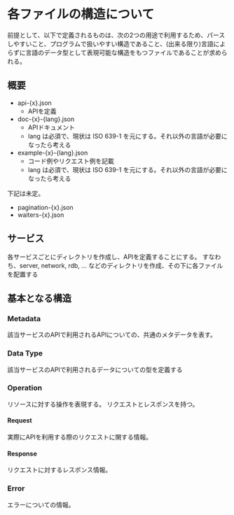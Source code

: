 # 各ファイルの構造について
前提として、以下で定義されるものは、次の2つの用途で利用するため、パースしやすいこと、プログラムで扱いやすい構造であること、(出来る限り)言語によらずに言語のデータ型として表現可能な構造をもつファイルであることが求められる。

## 概要
* api-{x}.json
    - APIを定義
* doc-{x}-{lang}.json
    - APIドキュメント
    - lang は必須で、現状は ISO 639-1 を元にする。それ以外の言語が必要になったら考える
* example-{x}-{lang}.json
    - コード例やリクエスト例を記載
    - lang は必須で、現状は ISO 639-1 を元にする。それ以外の言語が必要になったら考える

下記は未定。

* pagination-{x}.json
* waiters-{x}.json

## サービス
各サービスごとにディレクトリを作成し、APIを定義することにする。
すなわち、server, network, rdb, ... などのディレクトリを作成、その下に各ファイルを配置する

## 基本となる構造

### Metadata
該当サービスのAPIで利用されるAPIについての、共通のメタデータを表す。

### Data Type
該当サービスのAPIで利用されるデータについての型を定義する

### Operation
リソースに対する操作を表現する。
リクエストとレスポンスを持つ。

#### Request
実際にAPIを利用する際のリクエストに関する情報。

#### Response
リクエストに対するレスポンス情報。

### Error
エラーについての情報。

